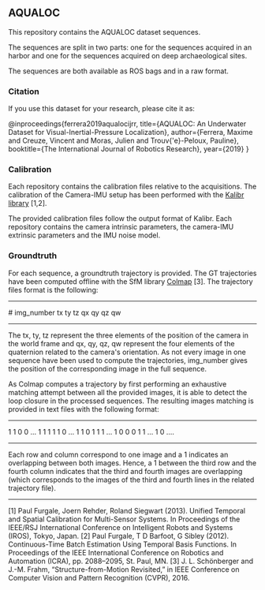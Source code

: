 ## AQUALOC

This repository contains the AQUALOC dataset sequences.

The sequences are split in two parts: one for the sequences acquired in an harbor and one for the sequences acquired on deep archaeological sites.

The sequences are both available as ROS bags and in a raw format.

### Citation

If you use this dataset for your research, please cite it as:

@inproceedings{ferrera2019aqualocijrr, title={AQUALOC: An Underwater Dataset for Visual-Inertial-Pressure Localization}, author={Ferrera, Maxime and Creuze, Vincent and Moras, Julien and Trouv{\'e}-Peloux, Pauline}, booktitle={The International Journal of Robotics Research}, year={2019} }

### Calibration 

Each repository contains the calibration files relative to the acquisitions.  The calibration of the Camera-IMU setup has been performed with the [Kalibr library](http://https://github.com/ethz-asl/kalibr "Kalibr library") [1,2].

The provided calibration files follow the output format of Kalibr.  Each repository contains the camera intrinsic parameters, the camera-IMU extrinsic parameters and the IMU noise model.

### Groundtruth

For each sequence, a groundtruth trajectory is provided. The GT trajectories have been computed offline with the SfM library [Colmap](http://https://github.com/colmap/colmap "Colmap") [3].  The trajectory files format is the following:

------------
\# img_number tx ty tz qx qy qz qw

------------

The tx, ty, tz represent the three elements of the position of the camera in the world frame and qx, qy, qz, qw represent the four elements of the quaternion related to the camera's orientation.  As not every image in one sequence have been used to compute the trajectories, img_number gives the position of the corresponding image in the full sequence.

As Colmap computes a trajectory by first performing an exhaustive matching attempt between all the provided images, it is able to detect the loop closure in the processed sequences.  The resulting images matching is provided in text files with the following format:

------------
1 1 0 0 ... 1 1
1 1 1 0 ... 1 1
0 1 1 1 ... 1 0
0 0 1 1 ... 1 0
....

------------
Each row and column correspond to one image and a 1 indicates an overlapping between both images.  Hence, a 1 between the third row and the fourth column indicates that the third and fourth images are overlapping (which corresponds to the images of the third and fourth lines in the related trajectory file).


------------
[1] Paul Furgale, Joern Rehder, Roland Siegwart (2013). Unified Temporal and Spatial Calibration for Multi-Sensor Systems. In Proceedings of the IEEE/RSJ International Conference on Intelligent Robots and Systems (IROS), Tokyo, Japan.
[2] Paul Furgale, T D Barfoot, G Sibley (2012). Continuous-Time Batch Estimation Using Temporal Basis Functions. In Proceedings of the IEEE International Conference on Robotics and Automation (ICRA), pp. 2088–2095, St. Paul, MN.
[3] J. L. Schönberger and J.-M. Frahm, “Structure-from-Motion Revisited,” in IEEE Conference on Computer Vision and Pattern Recognition (CVPR), 2016.